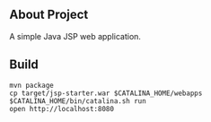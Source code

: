 ## About Project

A simple Java JSP web application.

## Build

```
mvn package
cp target/jsp-starter.war $CATALINA_HOME/webapps
$CATALINA_HOME/bin/catalina.sh run
open http://localhost:8080
```
